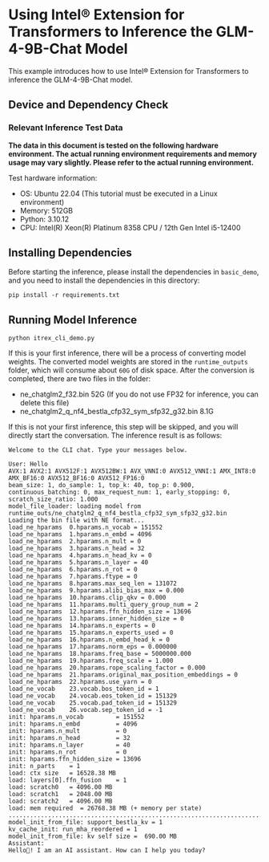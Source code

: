 
# Using Intel® Extension for Transformers to Inference the GLM-4-9B-Chat Model

This example introduces how to use Intel® Extension for Transformers to inference the GLM-4-9B-Chat model.

## Device and Dependency Check

### Relevant Inference Test Data

**The data in this document is tested on the following hardware environment. The actual running environment requirements and memory usage may vary slightly. Please refer to the actual running environment.**

Test hardware information:

+ OS: Ubuntu 22.04 (This tutorial must be executed in a Linux environment)
+ Memory: 512GB
+ Python: 3.10.12
+ CPU: Intel(R) Xeon(R) Platinum 8358 CPU / 12th Gen Intel i5-12400

## Installing Dependencies

Before starting the inference, please install the dependencies in `basic_demo`, and you need to install the dependencies in this directory:
```shell
pip install -r requirements.txt
```

## Running Model Inference

```shell
python itrex_cli_demo.py
```

If this is your first inference, there will be a process of converting model weights. The converted model weights are stored in the `runtime_outputs` folder, which will consume about `60G` of disk space.
After the conversion is completed, there are two files in the folder:
+ ne_chatglm2_f32.bin 52G (If you do not use FP32 for inference, you can delete this file)
+ ne_chatglm2_q_nf4_bestla_cfp32_sym_sfp32_g32.bin 8.1G

If this is not your first inference, this step will be skipped, and you will directly start the conversation. The inference result is as follows:
```shell
Welcome to the CLI chat. Type your messages below.

User: Hello
AVX:1 AVX2:1 AVX512F:1 AVX512BW:1 AVX_VNNI:0 AVX512_VNNI:1 AMX_INT8:0 AMX_BF16:0 AVX512_BF16:0 AVX512_FP16:0
beam_size: 1, do_sample: 1, top_k: 40, top_p: 0.900, continuous_batching: 0, max_request_num: 1, early_stopping: 0, scratch_size_ratio: 1.000
model_file_loader: loading model from runtime_outs/ne_chatglm2_q_nf4_bestla_cfp32_sym_sfp32_g32.bin
Loading the bin file with NE format...
load_ne_hparams  0.hparams.n_vocab = 151552                        
load_ne_hparams  1.hparams.n_embd = 4096                          
load_ne_hparams  2.hparams.n_mult = 0                             
load_ne_hparams  3.hparams.n_head = 32                            
load_ne_hparams  4.hparams.n_head_kv = 0                             
load_ne_hparams  5.hparams.n_layer = 40                            
load_ne_hparams  6.hparams.n_rot = 0                             
load_ne_hparams  7.hparams.ftype = 0                             
load_ne_hparams  8.hparams.max_seq_len = 131072                        
load_ne_hparams  9.hparams.alibi_bias_max = 0.000                         
load_ne_hparams  10.hparams.clip_qkv = 0.000                         
load_ne_hparams  11.hparams.multi_query_group_num = 2                             
load_ne_hparams  12.hparams.ffn_hidden_size = 13696                         
load_ne_hparams  13.hparams.inner_hidden_size = 0                             
load_ne_hparams  14.hparams.n_experts = 0                             
load_ne_hparams  15.hparams.n_experts_used = 0                             
load_ne_hparams  16.hparams.n_embd_head_k = 0                             
load_ne_hparams  17.hparams.norm_eps = 0.000000                      
load_ne_hparams  18.hparams.freq_base = 5000000.000                   
load_ne_hparams  19.hparams.freq_scale = 1.000                         
load_ne_hparams  20.hparams.rope_scaling_factor = 0.000                         
load_ne_hparams  21.hparams.original_max_position_embeddings = 0                             
load_ne_hparams  22.hparams.use_yarn = 0                             
load_ne_vocab    23.vocab.bos_token_id = 1                             
load_ne_vocab    24.vocab.eos_token_id = 151329                        
load_ne_vocab    25.vocab.pad_token_id = 151329                        
load_ne_vocab    26.vocab.sep_token_id = -1                            
init: hparams.n_vocab         = 151552
init: hparams.n_embd          = 4096
init: hparams.n_mult          = 0
init: hparams.n_head          = 32
init: hparams.n_layer         = 40
init: hparams.n_rot           = 0
init: hparams.ffn_hidden_size = 13696
init: n_parts    = 1
load: ctx size   = 16528.38 MB
load: layers[0].ffn_fusion    = 1
load: scratch0   = 4096.00 MB
load: scratch1   = 2048.00 MB
load: scratch2   = 4096.00 MB
load: mem required  = 26768.38 MB (+ memory per state)
.............................................................................................
model_init_from_file: support_bestla_kv = 1
kv_cache_init: run_mha_reordered = 1
model_init_from_file: kv self size =  690.00 MB
Assistant:
Hello👋! I am an AI assistant. How can I help you today?
```

